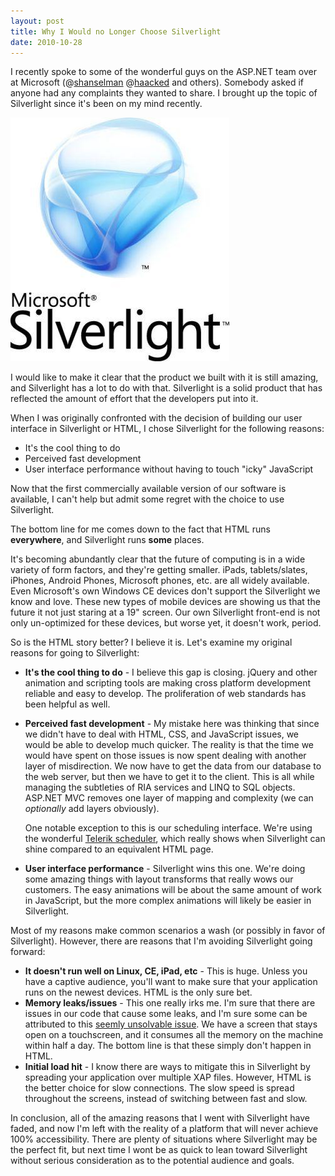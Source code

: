 ```yaml
---
layout: post
title: Why I Would no Longer Choose Silverlight
date: 2010-10-28
---
```


I recently spoke to some of the wonderful guys on the ASP.NET team over at Microsoft (@[shanselman](http://twitter.com/shanselman) @[haacked](http://twitter.com/haacked) and others). Somebody asked if anyone had any complaints they wanted to share. I brought up the topic of Silverlight since it's been on my mind recently.

![](Microsoft_Silverlight.jpg)

I would like to make it clear that the product we built with it is still amazing, and Silverlight has a lot to do with that. Silverlight is a solid product that has reflected the amount of effort that the developers put into it.

When I was originally confronted with the decision of building our user interface in Silverlight or HTML, I chose Silverlight for the following reasons:

* It's the cool thing to do
* Perceived fast development
* User interface performance without having to touch "icky" JavaScript  

Now that the first commercially available version of our software is available, I can't help but admit some regret with the choice to use Silverlight.

The bottom line for me comes down to the fact that HTML runs **everywhere**, and Silverlight runs **some** places.

It's becoming abundantly clear that the future of computing is in a wide variety of form factors, and they're getting smaller. iPads, tablets/slates, iPhones, Android Phones, Microsoft phones, etc. are all widely available. Even Microsoft's own Windows CE devices don't support the Silverlight we know and love. These new types of mobile devices are showing us that the future it not just staring at a 19" screen. Our own Silverlight front-end is not only un-optimized for these devices, but worse yet, it doesn't work, period.

So is the HTML story better? I believe it is. Let's examine my original reasons for going to Silverlight:

* **It's the cool thing to do** - I believe this gap is closing. jQuery and other animation and scripting tools are making cross platform development reliable and easy to develop. The proliferation of web standards has been helpful as well.
* **Perceived fast development** - My mistake here was thinking that since we didn't have to deal with HTML, CSS, and JavaScript issues, we would be able to develop much quicker. The reality is that the time we would have spent on those issues is now spent dealing with another layer of misdirection. We now have to get the data from our database to the web server, but then we have to get it to the client. This is all while managing the subtleties of RIA services and LINQ to SQL objects. ASP.NET MVC removes one layer of mapping and complexity (we can _optionally_ add layers obviously).

    One notable exception to this is our scheduling interface. We're using the wonderful [Telerik scheduler](http://demos.telerik.com/silverlight/#Scheduler/FirstLook), which really shows when Silverlight can shine compared to an equivalent HTML page.
* **User interface performance** - Silverlight wins this one. We're doing some amazing things with layout transforms that really wows our customers. The easy animations will be about the same amount of work in JavaScript, but the more complex animations will likely be easier in Silverlight.  

Most of my reasons make common scenarios a wash (or possibly in favor of Silverlight). However, there are reasons that I'm avoiding Silverlight going forward:

* **It doesn't run well on Linux, CE, iPad, etc** - This is huge. Unless you have a captive audience, you'll want to make sure that your application runs on the newest devices. HTML is the only sure bet.
* **Memory leaks/issues** - This one really irks me. I'm sure that there are issues in our code that cause some leaks, and I'm sure some can be attributed to this [seemly unsolvable issue](http://forums.silverlight.net/forums/t/171739.aspx). We have a screen that stays open on a touchscreen, and it consumes all the memory on the machine within half a day. The bottom line is that these simply don't happen in HTML.
* **Initial load hit** - I know there are ways to mitigate this in Silverlight by spreading your application over multiple XAP files. However, HTML is the better choice for slow connections. The slow speed is spread throughout the screens, instead of switching between fast and slow.  

In conclusion, all of the amazing reasons that I went with Silverlight have faded, and now I'm left with the reality of a platform that will never achieve 100% accessibility. There are plenty of situations where Silverlight may be the perfect fit, but next time I wont be as quick to lean toward Silverlight without serious consideration as to the potential audience and goals.